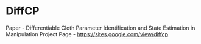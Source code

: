 # DiffCP

Paper - Differentiable Cloth Parameter Identification and State Estimation in Manipulation
Project Page - https://sites.google.com/view/diffcp


